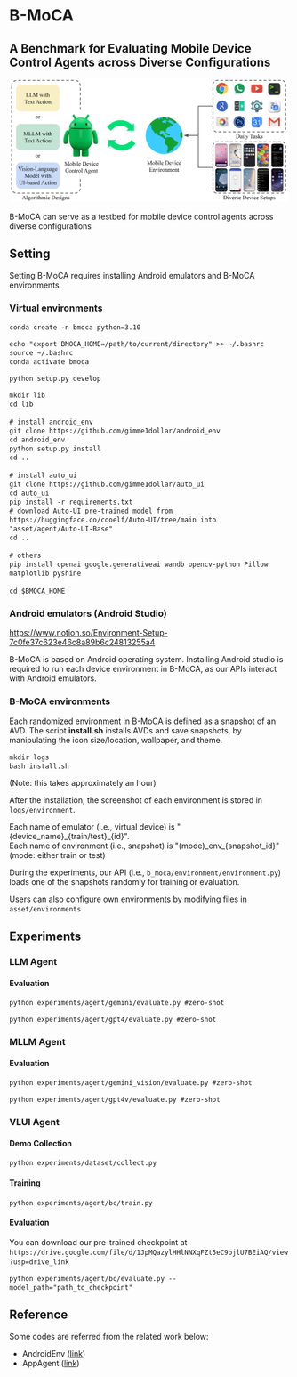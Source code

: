 # B-MoCA

## A Benchmark for Evaluating Mobile Device Control Agents across Diverse Configurations

![main_figure](./asset/figures/main_figure.png)

B-MoCA can serve as a testbed for mobile device control agents across diverse configurations

## Setting

Setting B-MoCA requires installing Android emulators and B-MoCA environments

### Virtual environments
```
conda create -n bmoca python=3.10
```

```
echo "export BMOCA_HOME=/path/to/current/directory" >> ~/.bashrc
source ~/.bashrc
conda activate bmoca
```

```
python setup.py develop
```

```
mkdir lib
cd lib

# install android_env
git clone https://github.com/gimme1dollar/android_env
cd android_env
python setup.py install
cd ..

# install auto_ui
git clone https://github.com/gimme1dollar/auto_ui
cd auto_ui
pip install -r requirements.txt
# download Auto-UI pre-trained model from https://huggingface.co/cooelf/Auto-UI/tree/main into "asset/agent/Auto-UI-Base"
cd ..

# others
pip install openai google.generativeai wandb opencv-python Pillow matplotlib pyshine 

cd $BMOCA_HOME
```

### Android emulators (Android Studio)

https://www.notion.so/Environment-Setup-7c0fe37c623e46c8a89b6c24813255a4

B-MoCA is based on Android operating system. Installing Android studio is required to run each device environment in B-MoCA, as our APIs interact with Android emulators.

### B-MoCA environments

Each randomized environment in B-MoCA is defined as a snapshot of an AVD. The script **install.sh** installs AVDs and save snapshots, by manipulating the icon size/location, wallpaper, and theme. 


```
mkdir logs
bash install.sh
```
(Note: this takes approximately an hour)

After the installation, the screenshot of each environment is stored in ```logs/environment```.

Each name of emulator (i.e., virtual device) is "{device_name}\_{train/test}\_{id}".    
Each name of environment (i.e., snapshot) is "(mode)_env\_{snapshot_id}" (mode: either train or test)

During the experiments, our API (i.e., ```b_moca/environment/environment.py```) loads one of the snapshots randomly for training or evaluation.

Users can also configure own environments by modifying files in ```asset/environments```

## Experiments


### LLM Agent

#### Evaluation

```
python experiments/agent/gemini/evaluate.py #zero-shot
```
```
python experiments/agent/gpt4/evaluate.py #zero-shot
```


### MLLM Agent

#### Evaluation

```
python experiments/agent/gemini_vision/evaluate.py #zero-shot
```
```
python experiments/agent/gpt4v/evaluate.py #zero-shot
```


### VLUI Agent

#### Demo Collection

```
python experiments/dataset/collect.py
```

#### Training

```
python experiments/agent/bc/train.py
```

#### Evaluation

You can download our pre-trained checkpoint at ```https://drive.google.com/file/d/1JpMQazylHHlNNXqFZt5eC9bjlU7BEiAQ/view?usp=drive_link```

```
python experiments/agent/bc/evaluate.py --model_path="path_to_checkpoint"
```


## Reference
Some codes are referred from the related work below:
- AndroidEnv (<a href="https://github.com/google-deepmind/android_env">link</a>)
- AppAgent (<a href="https://github.com/mnotgod96/AppAgent">link</a>)

